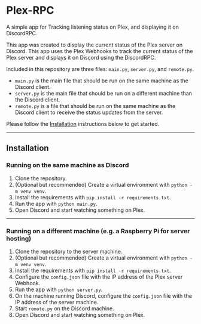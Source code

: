# Plex-RPC
A simple app for Tracking listening status on Plex, and displaying it on DiscordRPC.

This app was created to display the current status of the Plex server on Discord. This app uses the Plex Webhooks to track the current status of the Plex server
and displays it on Discord using the DiscordRPC.

Included in this repository are three files: `main.py`, `server.py`, and `remote.py`.

- `main.py` is the main file that should be run on the same machine as the Discord client.
- `server.py` is the main file that should be run on a different machine than the Discord client.
- `remote.py` is a file that should be run on the same machine as the Discord client to receive the status updates from the server.

Please follow the [Installation](#installation) instructions below to get started.

---

## Installation

### Running on the same machine as Discord
1. Clone the repository.
2. (Optional but recommended) Create a virtual environment with `python -m venv venv`.
3. Install the requirements with `pip install -r requirements.txt`.
4. Run the app with `python main.py`.
5. Open Discord and start watching something on Plex.

---

### Running on a different machine (e.g. a Raspberry Pi for server hosting)
1. Clone the repository to the server machine.
2. (Optional but recommended) Create a virtual environment with `python -m venv venv`.
3. Install the requirements with `pip install -r requirements.txt`.
4. Configure the `config.json` file with the IP address of the Plex server Webhook.
5. Run the app with `python server.py`.
6. On the machine running Discord, configure the `config.json` file with the IP address of the server machine.
7. Start `remote.py` on the Discord machine.
8. Open Discord and start watching something on Plex.
